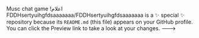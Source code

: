 Musc chat game !اعلام
FDDHsertyuihgfdsaaaaaaa/FDDHsertyuihgfdsaaaaaaa is a ✨ special ✨ repository because its `README.md` (this file) appears on your GitHub profile.
You can click the Preview link to take a look at your changes.
--->

